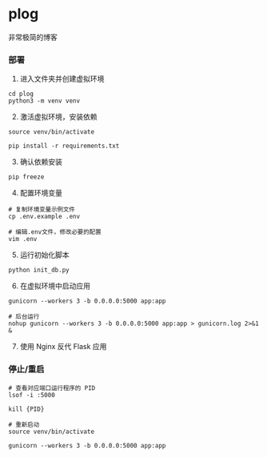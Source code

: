 # plog

非常极简的博客

### 部署

1. 进入文件夹并创建虚拟环境
```
cd plog
python3 -m venv venv 
```

2. 激活虚拟环境，安装依赖

```
source venv/bin/activate

pip install -r requirements.txt
```

3. 确认依赖安装
```
pip freeze
```

4. 配置环境变量
```
# 复制环境变量示例文件
cp .env.example .env

# 编辑.env文件，修改必要的配置
vim .env
```

5. 运行初始化脚本
```
python init_db.py
```

6. 在虚拟环境中启动应用
```
gunicorn --workers 3 -b 0.0.0.0:5000 app:app

# 后台运行
nohup gunicorn --workers 3 -b 0.0.0.0:5000 app:app > gunicorn.log 2>&1 &
```

7. 使用 Nginx 反代 Flask 应用

### 停止/重启

```
# 查看对应端口运行程序的 PID
lsof -i :5000

kill {PID}

# 重新启动
source venv/bin/activate

gunicorn --workers 3 -b 0.0.0.0:5000 app:app

```
